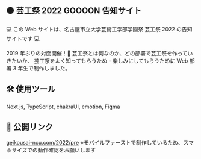 ## 🟠 芸工祭 2022 GOOOON 告知サイト

💻 この Web サイトは、名古屋市立大学芸術工学部学園祭 芸工祭 2022 の告知サイトです 💻

2019 年ぶりの対面開催！🎉
芸工祭とは何なのか、どの部署で芸工祭を作っていきたいか、
芸工祭をよく知ってもらうため・楽しみにしてもらうために Web 部署 3 年生で制作しました。

## 🛠 使用ツール

Next.js, TypeScript, chakraUI, emotion, Figma

## 🔗 公開リンク

[geikousai-ncu.com/2022/pre](https://geikousai-ncu.com/2022/pre)
※モバイルファーストで制作しているため、スマホサイズでの動作確認をお願いします
